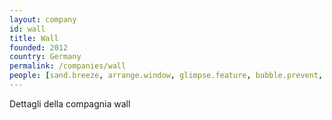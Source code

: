 ```yaml
---
layout: company
id: wall
title: Wall
founded: 2012
country: Germany
permalink: /companies/wall
people: [sand.breeze, arrange.window, glimpse.feature, bubble.prevent, cat.bike, oval.hill, shiver.choice, broccoli.there]
---
```


Dettagli della compagnia wall